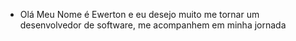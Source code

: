 - Olá Meu Nome é Ewerton e eu desejo muito me tornar um desenvolvedor de software, me acompanhem em minha jornada
